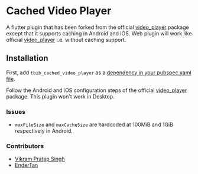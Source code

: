 # Cached Video Player

A flutter plugin that has been forked from the official [video_player](https://pub.dev/packages/video_player) package except that it supports caching in Android and iOS.
Web plugin will work like official [video_player](https://pub.dev/packages/video_player) i.e. without caching support.

## Installation

First, add `tbib_cached_video_player` as a [dependency in your pubspec.yaml file](https://flutter.io/platform-plugins/).

Follow the Android and iOS configuration steps of the official [video_player](https://pub.dev/packages/video_player#installation) package. This plugin won't work in Desktop.

### Issues
* `maxFileSize` and `maxCacheSize` are hardcoded at 100MiB and 1GiB respectively in Android.

### Contributors

* [Vikram Pratap Singh](https://github.com/vikram25897)
* [EnderTan](https://github.com/EnderTan)